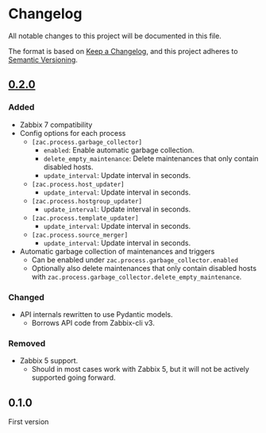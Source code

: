 # Changelog

All notable changes to this project will be documented in this file.

The format is based on [Keep a Changelog](https://keepachangelog.com/en/1.1.0/),
and this project adheres to [Semantic Versioning](https://semver.org/spec/v2.0.0.html).

<!-- ## [Unreleased] -->

## [0.2.0](https://github.com/unioslo/zabbix-auto-config/releases/tag/zac-v0.2.0)

### Added

- Zabbix 7 compatibility
- Config options for each process
  - `[zac.process.garbage_collector]`
    - `enabled`: Enable automatic garbage collection.
    - `delete_empty_maintenance`: Delete maintenances that only contain disabled hosts.
    - `update_interval`: Update interval in seconds.
  - `[zac.process.host_updater]`
    - `update_interval`: Update interval in seconds.
  - `[zac.process.hostgroup_updater]`
    - `update_interval`: Update interval in seconds.
  - `[zac.process.template_updater]`
    - `update_interval`: Update interval in seconds.
  - `[zac.process.source_merger]`
    - `update_interval`: Update interval in seconds.
- Automatic garbage collection of maintenances and triggers
  - Can be enabled under `zac.process.garbage_collector.enabled`
  - Optionally also delete maintenances that only contain disabled hosts with `zac.process.garbage_collector.delete_empty_maintenance`.

### Changed

- API internals rewritten to use Pydantic models.
  - Borrows API code from Zabbix-cli v3.

### Removed

- Zabbix 5 support.
  - Should in most cases work with Zabbix 5, but it will not be actively supported going forward.

## 0.1.0

First version
